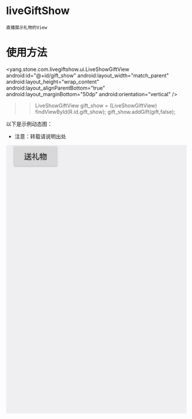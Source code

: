 # liveGiftShow

	直播展示礼物的View


# 使用方法

<yang.stone.com.livegiftshow.ui.LiveShowGiftView
        android:id="@+id/gift_show"
        android:layout_width="match_parent"
        android:layout_height="wrap_content"
        android:layout_alignParentBottom="true"
        android:layout_marginBottom="50dp"
        android:orientation="vertical"
        />
        
        
>> LiveShowGiftView    gift_show = (LiveShowGiftView) findViewById(R.id.gift_show);
>> gift_show.addGift(gift,false);
        
        

以下是示例动态图：

    
* 注意：转载请说明出处

![](https://github.com/stoneYang1/liveGiftShow/blob/master/sample.gif "示例图")
